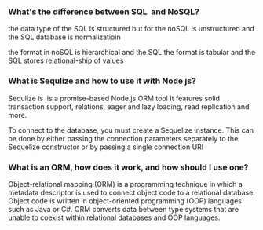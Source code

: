 ### What's the difference between SQL  and NoSQL?

the data type of the SQL is structured but for the noSQL is unstructured and the SQL database is normalizatioin

the format in noSQL is hierarchical and the SQL the format is tabular and the SQL stores relational-ship of values

### What is Sequlize and how to use it with Node js?

Sequlize is  is a promise-based Node.js ORM tool It features solid transaction support, relations, eager and lazy loading, read replication and more.

To connect to the database, you must create a Sequelize instance. This can be done by either passing the connection parameters separately to the Sequelize constructor or by passing a single connection URI

### What is an ORM, how does it work, and how should I use one?

Object-relational mapping (ORM) is a programming technique in which a metadata descriptor is used to connect object code to a relational database. Object code is written in object-oriented programming (OOP) languages such as Java or C#. ORM converts data between type systems that are unable to coexist within relational databases and OOP languages.
